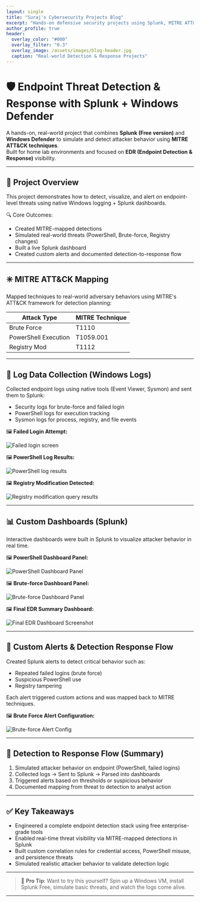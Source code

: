 ```yaml
---
layout: single
title: "Suraj's Cybersecurity Projects Blog"
excerpt: "Hands-on defensive security projects using Splunk, MITRE ATT&CK, and more."
author_profile: true
header:
  overlay_color: "#000"
  overlay_filter: "0.3"
  overlay_image: /assets/images/blog-header.jpg
  caption: "Real-world Detection & Response Projects"
---
```


# 🛡️ Endpoint Threat Detection & Response with Splunk + Windows Defender

A hands-on, real-world project that combines **Splunk (Free version)** and **Windows Defender** to simulate and detect attacker behavior using **MITRE ATT&CK techniques**.  
Built for home lab environments and focused on **EDR (Endpoint Detection & Response)** visibility.

---

## 🧠 Project Overview

This project demonstrates how to detect, visualize, and alert on endpoint-level threats using native Windows logging + Splunk dashboards.

🔍 Core Outcomes:

- Created MITRE-mapped detections  
- Simulated real-world threats (PowerShell, Brute-force, Registry changes)  
- Built a live Splunk dashboard  
- Created custom alerts and documented detection-to-response flow  

---

## ✳️ MITRE ATT&CK Mapping

Mapped techniques to real-world adversary behaviors using MITRE's ATT&CK framework for detection planning:

| Attack Type          | MITRE Technique         |
|----------------------|-------------------------|
| Brute Force          | T1110                   |
| PowerShell Execution | T1059.001               |
| Registry Mod         | T1112                   |

---

## 📜 Log Data Collection (Windows Logs)

Collected endpoint logs using native tools (Event Viewer, Sysmon) and sent them to Splunk:

- Security logs for brute-force and failed login
- PowerShell logs for execution tracking
- Sysmon logs for process, registry, and file events

🖼️ **Failed Login Attempt:**

![Failed login screen](/images/failed-login.png)

🖼️ **PowerShell Log Results:**

![PowerShell log results](/images/powershell-log-results.png)

🖼️ **Registry Modification Detected:**

![Registry modification query results](/images/registry-modification-query.png)


---

## 📊 Custom Dashboards (Splunk)

Interactive dashboards were built in Splunk to visualize attacker behavior in real time.

🖼️ **PowerShell Dashboard Panel:**

![PowerShell Dashboard Panel](/images/powershell-dashboard.png)

🖼️ **Brute-force Dashboard Panel:**

![Brute-force Dashboard Panel](/images/brute-force-dashboard.png)

🖼️ **Final EDR Summary Dashboard:**

![Final EDR Dashboard Screenshot](/images/final-edr-dashboard.png)

---

## 🚨 Custom Alerts & Detection Response Flow

Created Splunk alerts to detect critical behavior such as:

- Repeated failed logins (brute force)  
- Suspicious PowerShell use  
- Registry tampering

Each alert triggered custom actions and was mapped back to MITRE techniques.

🖼️ **Brute Force Alert Configuration:**

![Brute-force Alert Config](/images/brute-force-alert-config.png)

---

## 🔁 Detection to Response Flow (Summary)

1. Simulated attacker behavior on endpoint (PowerShell, failed logins)  
2. Collected logs → Sent to Splunk → Parsed into dashboards  
3. Triggered alerts based on thresholds or suspicious behavior  
4. Documented mapping from threat to detection to analyst action

---

## ✅ Key Takeaways

- Engineered a complete endpoint detection stack using free enterprise-grade tools  
- Enabled real-time threat visibility via MITRE-mapped detections in Splunk  
- Built custom correlation rules for credential access, PowerShell misuse, and persistence threats  
- Simulated realistic attacker behavior to validate detection logic  


---

> 🧠 **Pro Tip**: Want to try this yourself? Spin up a Windows VM, install Splunk Free, simulate basic threats, and watch the logs come alive.

---


